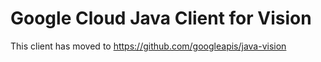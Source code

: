 # Google Cloud Java Client for Vision
 
This client has moved to https://github.com/googleapis/java-vision